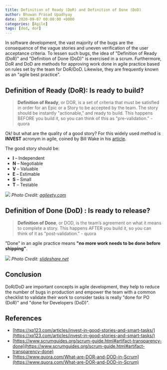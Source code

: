 ```yaml
---
title: Definition of Ready (DoR) and Definition of Done (DoD)
author: Bhuwan Prasad Upadhyay
date: 2020-09-07 00:00:00 +0000
categories: [Agile]
tags: [dod, dor]
---
```


In software development, the vast majority of the bugs are the consequence of the vague stories and uneven verification of the user acceptance criteria. To lessen such bugs, the idea of "Definition of Ready (DoR)" and "Definition of Done (DoD)" is exercised in a scrum. Furthermore, DoR and DoD are methods for approving work done in agile practice based on rules set by the team for DoR/DoD. Likewise, they are frequently known as an "agile best practice".

## Definition of Ready (DoR):  Is ready to build?

> **Definition of Ready**, or DOR, is a set of criteria that must be satisfied in order for an Epic or a Story to be accepted by the team. The story should be instantly "actionable," and ready to build. This happens BEFORE you build it, so you can think of this as "pre-validation." - quora

Ok! but what are the quality of a good story? For this widely used method is **INVEST** acronym in agile, coined by Bill Wake in his [article](https://xp123.com/articles/invest-in-good-stories-and-smart-tasks/).

The good story should be:

-   **I**  – Independent
-   **N**  – Negotiable
-   **V**  – Valuable
-   **E**  – Estimable
-   **S**  – Small
-   **T**  – Testable


![](https://i1.wp.com/agileety.com/wp-content/uploads/2017/03/IMG_0126.jpg?fit=2732%2C1920&ssl=1)
_Photo Credit: [agileety.com](https://agileety.com/definition-of-ready)_


## Definition of Done (DoD) :  Is ready to release?

> **Definition of Done**, or DOD, is the team’s agreement on what it means to complete a story. This happens AFTER you build it, so you can think of it as "post-validation." - quora

"Done" in an agile practice means **"no more work needs to be done before shipping"**. 

![](https://image.slidesharecdn.com/agile-software-development-overview-1231560734008086-2/95/agile-software-development-overview-23-728.jpg?cb=1231539881)
_Photo Credit: [slideshare.net](https://www.slideshare.net/srogers74/agile-software-development-overview-presentation/23-Definition_of_Done_Is_a)_

## Conclusion
DoR/DoD are important concepts in agile development, they help to reduce the number of bugs in production and empower the team with a common checklist to validate their work to consider tasks is really "done for PO (DoR)" and "done for Developers (DoD)".

## References
- [https://xp123.com/articles/invest-in-good-stories-and-smart-tasks/](https://xp123.com/articles/invest-in-good-stories-and-smart-tasks/)
- [https://www.scrumguides.org/scrum-guide.html#artifact-transparency-done](https://www.scrumguides.org/scrum-guide.html#artifact-transparency-done)
- [https://www.quora.com/What-are-DOR-and-DOD-in-Scrum](https://www.quora.com/What-are-DOR-and-DOD-in-Scrum)